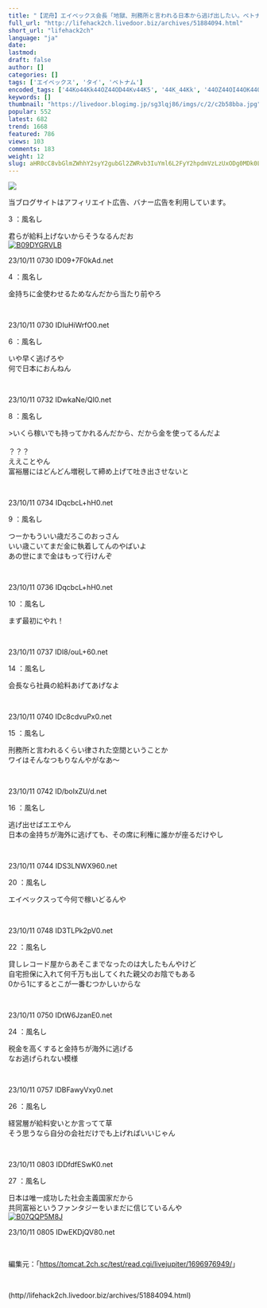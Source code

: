 ```yaml
---
title: "【泥舟】エイベックス会長「地獄、刑務所と言われる日本から逃げ出したい。ベトナムやタイに抜かれる」"
full_url: "http://lifehack2ch.livedoor.biz/archives/51884094.html"
short_url: "lifehack2ch"
language: "ja"
date: 
lastmod: 
draft: false
author: []
categories: []
tags: ['エイベックス', 'タイ', 'ベトナム']
encoded_tags: ['44Ko44Kk44OZ44OD44Kv44K5', '44K_44Kk', '44OZ44OI44OK44Og']
keywords: []
thumbnail: "https://livedoor.blogimg.jp/sg3lqj86/imgs/c/2/c2b58bba.jpg"
popular: 552
latest: 682
trend: 1668
featured: 786
views: 103
comments: 183
weight: 12
slug: aHR0cC8vbGlmZWhhY2syY2gubGl2ZWRvb3IuYml6L2FyY2hpdmVzLzUxODg0MDk0Lmh0bWw=
---
```


![](https://livedoor.blogimg.jp/sg3lqj86/imgs/c/2/c2b58bba.jpg)

<div><p>当ブログサイトはアフィリエイト広告、バナー広告を利用しています。</p><p class='t_name'>3 ：風名し</p> <p class='r1'>君らが給料上げないからそうなるんだお<br><a href='https//www.amazon.co.jp/dp/B09DYGRVLB/?tag=nishiky24-22' target='_blank'><img src='https//m.media-amazon.com/images/I/51OgdBBPJ7L._SL500_.jpg' alt='B09DYGRVLB' border='0'></a> </p><p>23/10/11 0730 ID09+7F0kAd.net</p> <p class='t_name'>4 ：風名し</p> <p class='r4'>金持ちに金使わせるためなんだから当たり前やろ </p><br><p>23/10/11 0730 IDIuHiWrfO0.net</p> <p class='t_name'>6 ：風名し</p> <p class='r4'>いや早く逃げろや <br> 何で日本におんねん </p><br><p>23/10/11 0732 IDwkaNe/QI0.net</p> <p class='t_name'>8 ：風名し</p> <p class='r4'>>いくら稼いでも持ってかれるんだから、だから金を使ってるんだよ <br> <br> ？？？ <br> ええことやん <br> 富裕層にはどんどん増税して締め上げて吐き出させないと </p><br><p>23/10/11 0734 IDqcbcL+hH0.net</p> <p class='t_name'>9 ：風名し</p> <p class='r4'>つーかもういい歳だろこのおっさん <br> いい歳こいてまだ金に執着してんのやばいよ <br> あの世にまで金はもって行けんぞ </p><br><p>23/10/11 0736 IDqcbcL+hH0.net</p> <p class='t_name'>10 ：風名し</p> <p class='r4'>まず最初にやれ！ </p><br><p>23/10/11 0737 IDI8/ouL+60.net</p> <p class='t_name'>14 ：風名し</p> <p class='r4'>会長なら社員の給料あげてあげなよ </p><br><p>23/10/11 0740 IDc8cdvuPx0.net</p> <p class='t_name'>15 ：風名し</p> <p class='r4'>刑務所と言われるくらい律された空間ということか <br> ワイはそんなつもりなんやがなあ〜 </p><br><p>23/10/11 0742 ID/boIxZU/d.net</p> <p class='t_name'>16 ：風名し</p> <p class='r4'>逃げ出せばエエやん <br> 日本の金持ちが海外に逃げても、その席に利権に誰かが座るだけやし </p><br><p>23/10/11 0744 IDS3LNWX960.net</p> <p class='t_name'>20 ：風名し</p> <p class='r4'>エイベックスって今何で稼いどるんや </p><br><p>23/10/11 0748 ID3TLPk2pV0.net</p> <p class='t_name'>22 ：風名し</p> <p class='r4'>貸しレコード屋からあそこまでなったのは大したもんやけど <br> 自宅担保に入れて何千万も出してくれた親父のお陰でもある <br> 0から1にするとこが一番むつかしいからな </p><br><p>23/10/11 0750 IDtW6JzanE0.net</p> <p class='t_name'>24 ：風名し</p> <p class='r4'>税金を高くすると金持ちが海外に逃げる <br> なお逃げられない模様 </p><br><p>23/10/11 0757 IDBFawyVxy0.net</p> <p class='t_name'>26 ：風名し</p> <p class='r4'>経営層が給料安いとか言ってて草 <br> そう思うなら自分の会社だけでも上げればいいじゃん </p><br><p>23/10/11 0803 IDDfdfESwK0.net</p> <p class='t_name'>27 ：風名し</p> <p class='r2'>日本は唯一成功した社会主義国家だから <br> 共同富裕というファンタジーをいまだに信じているんや<br><a href='https//www.amazon.co.jp/dp/B07QQP5M8J/?tag=nishiky24-22' target='_blank'><img src='https//m.media-amazon.com/images/I/61dwSoOCIGL._SL500_.jpg' alt='B07QQP5M8J' border='0'></a> </p><p>23/10/11 0805 IDwEKDjQV80.net</p> <br><p class='p_url'>編集元：「<a href='https//tomcat.2ch.sc/test/read.cgi/livejupiter/1696976949/' target='_blank'>https//tomcat.2ch.sc/test/read.cgi/livejupiter/1696976949/</a>」</p> <br clear='all'></div>

(http//lifehack2ch.livedoor.biz/archives/51884094.html)
